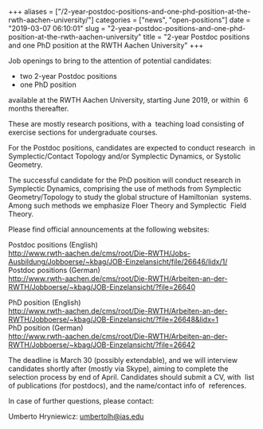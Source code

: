 +++
aliases = ["/2-year-postdoc-positions-and-one-phd-position-at-the-rwth-aachen-university/"]
categories = ["news", "open-positions"]
date = "2019-03-07 06:10:01"
slug = "2-year-postdoc-positions-and-one-phd-position-at-the-rwth-aachen-university"
title = "2-year Postdoc positions and one PhD position   at the RWTH Aachen University"
+++

Job openings to bring to the attention of potential candidates:

-   two 2-year Postdoc positions
-   one PhD position   

available at the RWTH Aachen University, starting June 2019, or within 
6 months thereafter.

These are mostly research positions, with a  teaching load consisting of
exercise sections for undergraduate courses.

For the Postdoc positions, candidates are expected to conduct research 
in Symplectic/Contact Topology and/or Symplectic Dynamics, or Systolic
Geometry.

The successful candidate for the PhD position will conduct research in 
Symplectic Dynamics, comprising the use of methods from Symplectic 
Geometry/Topology to study the global structure of Hamiltonian  systems.
Among such methods we emphasize Floer Theory and Symplectic  Field
Theory.

Please find official announcements at the following websites:

Postdoc positions (English)  
<http://www.rwth-aachen.de/cms/root/Die-RWTH/Jobs-Ausbildung/Jobboerse/~kbag/JOB-Einzelansicht/file/26646/lidx/1/>  
Postdoc positions (German)  
<http://www.rwth-aachen.de/cms/root/Die-RWTH/Arbeiten-an-der-RWTH/Jobboerse/~kbag/JOB-Einzelansicht/?file=26640>

PhD position (English)  
<http://www.rwth-aachen.de/cms/root/Die-RWTH/Arbeiten-an-der-RWTH/Jobboerse/~kbag/JOB-Einzelansicht/?file=26648&lidx=1>  
PhD position (German)  
<http://www.rwth-aachen.de/cms/root/Die-RWTH/Arbeiten-an-der-RWTH/Jobboerse/~kbag/JOB-Einzelansicht/?file=26642>

The deadline is March 30 (possibly extendable), and we will interview 
candidates shortly after (mostly via Skype), aiming to complete the 
selection process by end of April. Candidates should submit a CV, with 
list of publications (for postdocs), and the name/contact info of 
references.

In case of further questions, please contact:

Umberto Hryniewicz: umbertolh@ias.edu
